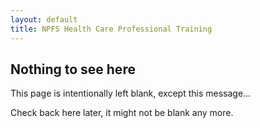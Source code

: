 ```yaml
---
layout: default
title: NPFS Health Care Professional Training
---
```


## Nothing to see here

This page is intentionally left blank, except this message...


Check back here later, it might not be blank any more.
